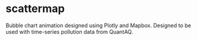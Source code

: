 # scattermap
Bubble chart animation designed using Plotly and Mapbox. Designed to be used with time-series pollution data from QuantAQ.
